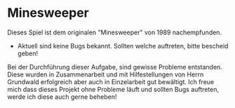 # Minesweeper

Dieses Spiel ist dem originalen "Minesweeper" von 1989 nachempfunden.

- Aktuell sind keine Bugs bekannt. Sollten welche auftreten, bitte bescheid geben!

Bei der Durchführung dieser Aufgabe, sind gewisse Probleme entstanden. Diese wurden in Zusammenarbeit und mit Hilfestellungen von Herrn Grundwald erfolgreich aber auch in Einzelarbeit gut bewältigt. Ich freue mich dass dieses Projekt ohne Probleme läuft und sollten Bugs auftreten, werde ich diese auch gerne beheben!
